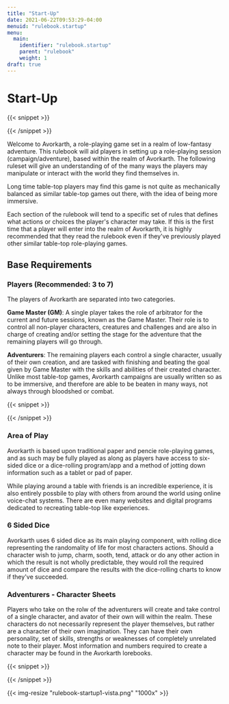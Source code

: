 ```yaml
---
title: "Start-Up"
date: 2021-06-22T09:53:29-04:00
menuid: "rulebook.startup"
menu:
  main:
    identifier: "rulebook.startup"
    parent: "rulebook"
    weight: 1
draft: true
---
```


# Start-Up

{{< snippet >}}<div class="bookpage-columns"><div class="bookpage-column">{{< /snippet >}}

Welcome to Avorkarth, a role-playing game set in a realm of low-fantasy adventure.
This rulebook will aid players in setting up a role-playing session (campaign/adventure),
based within the realm of Avorkarth. The following ruleset will give an understanding
of of the many ways the players may manipulate or interact with the world they find
themselves in.

Long time table-top players may find this game is not quite as mechanically balanced
as similar table-top games out there, with the idea of being more immersive.

Each section of the rulebook will tend to a specific set of rules that defines what
actions or choices the player's character may take. If this is the first time that
a player will enter into the realm of Avorkarth, it is highly recommended that
they read the rulebook even if they've previously played other similar table-top
role-playing games.

## Base Requirements

### Players (Recommended: 3 to 7)
The players of Avorkarth are separated into two categories.

**Game Master (GM)**: A single player takes the role of arbitrator for the current
and future sessions, known as the Game Master. Their role is to control all
non-player characters, creatures and challenges and are also in charge of creating
and/or setting the stage for the adventure that the remaining players will go through.

**Adventurers**: The remaining players each control a single character, usually of
their own creation, and are tasked with finishing and beating the goal given by
Game Master with the skills and abilities of their created character. Unlike most
table-top games, Avorkarth campaigns are usually written so as to be immersive,
and therefore are able to be beaten in many ways, not always through bloodshed
or combat.

{{< snippet >}}</div><div class="bookpage-column">{{< /snippet >}}

### Area of Play
Avorkarth is based upon traditional paper and pencie role-playing games, and as
such may be fully played as along as players have access to six-sided dice or a
dice-rolling program/app and a method of jotting down information such as a
tablet or pad of paper.

While playing around a table with friends is an incredible experience, it is also
entirely possbile to play with others from around the world using online voice-chat
systems. There are even many websites and digital programs dedicated to recreating
table-top like experiences.

### 6 Sided Dice
Avorkarth uses 6 sided dice as its main playing component, with rolling dice
representing the randomality of life for most characters actions. Should a character
wish to jump, charm, sooth, tend, attack or do any other action in which the
result is not wholly predictable, they would roll the required amount of dice and
compare the results with the dice-rolling charts to know if they've succeeded.

### Adventurers - Character Sheets
Players who take on the rolw of the adventurers will create and take control of
a single character, and avator of their own will within the realm. These characters
do not necessarily represent the player themselves, but rather are a character
of their own imagination. They can have their own personality, set of skills,
strengths or weaknesses of completely unrelated note to their player.
Most information and numbers required to create a character may be found in the
Avorkarth lorebooks.

{{< snippet >}}</div></div>{{< /snippet >}}

{{< img-resize "rulebook-startup1-vista.png" "1000x" >}}

